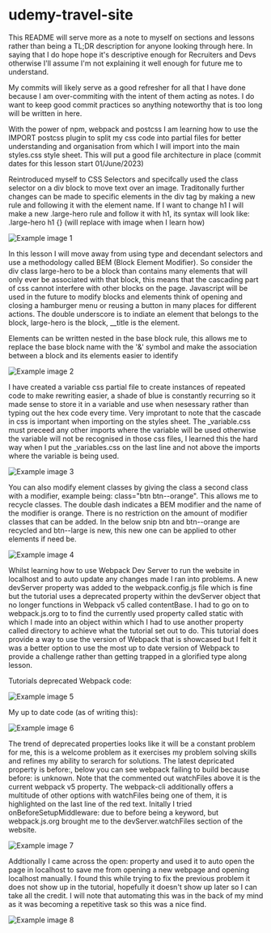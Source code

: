 # udemy-travel-site

This README will serve more as a note to myself on sections and lessons rather than being a TL;DR description for anyone looking through here. In saying that I do hope hope it's descriptive enough for Recruiters and Devs otherwise I'll assume I'm not explaining it well enough for future me to understand.

My commits will likely serve as a good refresher for all that I have done because I am over-commiting with the intent of them acting as notes. I do want to keep good commit practices so anything noteworthy that is too long will be written in here.


With the power of npm, webpack and postcss I am learning how to use the IMPORT postcss plugin to split my css code into partial files for better understanding and organisation from which I will import into the main styles.css style sheet. This will put a good file architecture in place (commit dates for this lesson start 01/June/2023)

Reintroduced myself to CSS Selectors and specifcally used the class selector on a div block to move text over an image. Traditonally further changes can be made to specific elements in the div tag by making a new rule and following it with the element name. If I want to change h1 I will make a new .large-hero rule and follow it with h1, its syntax will look like: .large-hero h1 {} (will replace with image when I learn how)

![Example image 1](https://github.com/atRobStewart/udemy-travel-site/blob/master/app/assets/images/mdimages/TraditionalCSSselectorSyntax.png)

In this lesson I will move away from using type and decendant selectors and use a methodology called BEM (Block Element Modifier). So consider the div class large-hero to be a block than contains many elements that will only ever be associated with that block, this means that the cascading part of css cannot interfere with other blocks on the page. Javascript will be used in the future to modify blocks and elements think of opening and closing a hamburger menu or reusing a button in many places for different actions.
The double underscore is to indiate an element that belongs to the block, large-hero is the block, __title is the element.

Elements can be written nested in the base block rule, this allows me to replace the base block name with the '&' symbol and make the association between a block and its elements easier to identify

![Example image 2](https://github.com/atRobStewart/udemy-travel-site/blob/master/app/assets/images/mdimages/ElementAndNestedElement.png)


I have created a variable css partial file to create instances of repeated code to make rewriting easier, a shade of blue is constantly recurring so it made sense to store it in a variable and use when nesessary rather than typing out the hex code every time.
Very improtant to note that the cascade in css is important when importing on the styles sheet. The _variable.css must preceed any other imports where the variable will be used otherwise the variable will not be recognised in those css files, I learned this the hard way when I put the _variables.css on the last line and not above the imports where the variable is being used.

![Example image 3](https://github.com/atRobStewart/udemy-travel-site/blob/master/app/assets/images/mdimages/ImportOrderImportance.png)

You can also modify element classes by giving the class a second class with a modifier, example being: class="btn btn--orange". This allows me to recycle classes. The double dash indicates a BEM modifier and the name of the modifier is orange. There is no restriction on the amount of modifier classes that can be added. In the below snip btn and btn--orange are recycled and btn--large is new, this new one can be applied to other elements if need be.

![Example image 4](https://github.com/atRobStewart/udemy-travel-site/blob/master/app/assets/images/mdimages/ClassModifier.png)

Whilst learning how to use Webpack Dev Server to run the website in localhost and to auto update any changes made I ran into problems. A new devServer property was added to the webpack.config.js file which is fine but the tutorial uses a deprecated property within the devServer object that no longer functions in Webpack v5 called contentBase. I had to go on to webpack.js.org to to find the currently used property called static with which I made into an object within which I had to use another property called directory to achieve what the tutorial set out to do. This tutorial does provide a way to use the version of Webpack that is showcased but I felt it was a better option to use the most up to date version of Webpack to provide a challenge rather than getting trapped in a glorified type along lesson.

Tutorials deprecated Webpack code:

![Example image 5](https://github.com/atRobStewart/udemy-travel-site/blob/master/app/assets/images/mdimages/DeprecatedcontentBase.png)

My up to date code (as of writing this): 

![Example image 6](https://github.com/atRobStewart/udemy-travel-site/blob/master/app/assets/images/mdimages/Currentv5Properites.png)

The trend of deprecated properties looks like it will be a constant problem for me, this is a welcome problem as it exercises my problem solving skills and refines my ability to serarch for solutions. The latest depricated property is before:, below you can see webpack failing to build because before: is unknown. Note that the commented out watchFiles above it is the current webpack v5 property. The webpack-cli additionally offers a multitude of other options with watchFiles being one of them, it is highlighted on the last line of the red text. Initally I tried onBeforeSetupMiddleware: due to before being a keyword, but webpack.js.org brought me to the devServer.watchFiles section of the website.

![Example image 7](https://github.com/atRobStewart/udemy-travel-site/blob/master/app/assets/images/mdimages/Deprecatedbefore.png)

Addtionally I came across the open: property and used it to auto open the page in localhost to save me from opening a new webpage and opening localhost manually. I found this while trying to fix the previous problem it does not show up in the tutorial, hopefully it doesn't show up later so I can take all the credit. I will note that automating this was in the back of my mind as it was becoming a repetitive task so this was a nice find.

![Example image 8](https://github.com/atRobStewart/udemy-travel-site/blob/master/app/assets/images/mdimages/openProperty.png)